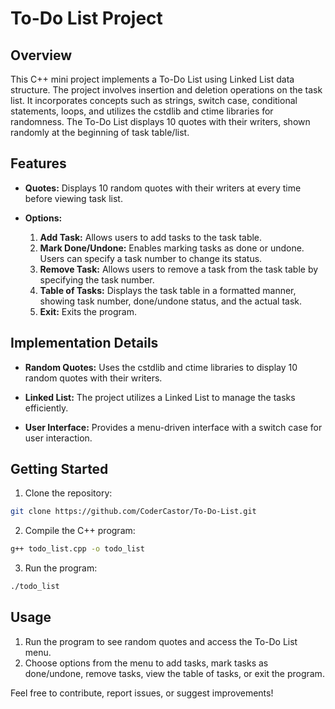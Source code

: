 # To-Do List Project

## Overview

This C++ mini project implements a To-Do List using Linked List data structure. The project involves insertion and deletion operations on the task list. It incorporates concepts such as strings, switch case, conditional statements, loops, and utilizes the cstdlib and ctime libraries for randomness. The To-Do List displays 10 quotes with their writers, shown randomly at the beginning of task table/list.

## Features

- **Quotes:** Displays 10 random quotes with their writers at every time before viewing task list.

- **Options:**
  1. **Add Task:** Allows users to add tasks to the task table.
  2. **Mark Done/Undone:** Enables marking tasks as done or undone. Users can specify a task number to change its status.
  3. **Remove Task:** Allows users to remove a task from the task table by specifying the task number.
  4. **Table of Tasks:** Displays the task table in a formatted manner, showing task number, done/undone status, and the actual task.
  5. **Exit:** Exits the program.

## Implementation Details

- **Random Quotes:** Uses the cstdlib and ctime libraries to display 10 random quotes with their writers.

- **Linked List:** The project utilizes a Linked List to manage the tasks efficiently.

- **User Interface:** Provides a menu-driven interface with a switch case for user interaction.

## Getting Started

1. Clone the repository:

```bash
git clone https://github.com/CoderCastor/To-Do-List.git
```

2. Compile the C++ program:

```bash
g++ todo_list.cpp -o todo_list
```

3. Run the program:

```bash
./todo_list
```

## Usage

1. Run the program to see random quotes and access the To-Do List menu.
2. Choose options from the menu to add tasks, mark tasks as done/undone, remove tasks, view the table of tasks, or exit the program.

Feel free to contribute, report issues, or suggest improvements!
